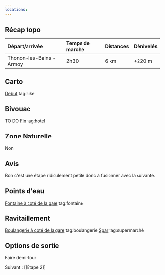 ```yaml
---
locations: 
---
```

## Récap topo

| Départ/arrivée           | Temps de marche | Distances | Dénivelés |
| :----------------------- | :-------------- | :-------- | :-------- |
| Thonon-les-Bains - Armoy | 2h30            | 6 km      | +220 m    |
## Carto
[Debut](geo:46.3731303,6.4779448) tag:hike
## Bivouac
TO DO
[Fin](geo:46.3479165,6.5195025) tag:hotel 
## Zone Naturelle
Non
## Avis
Bon c'est une étape ridiculement petite donc à fusionner avec la suivante.
## Points d'eau
[Fontaine à coté de la gare](geo:46.36728,6.481587) tag:fontaine
## Ravitaillement
[Boulangerie à coté de la gare](geo:46.36730043595247,6.483018920634549) tag:boulangerie
[Spar](geo:46.36307566003725,6.478905139665253) tag:supermarché
## Options de sortie
Faire demi-tour

Suivant : [[Etape 2]]